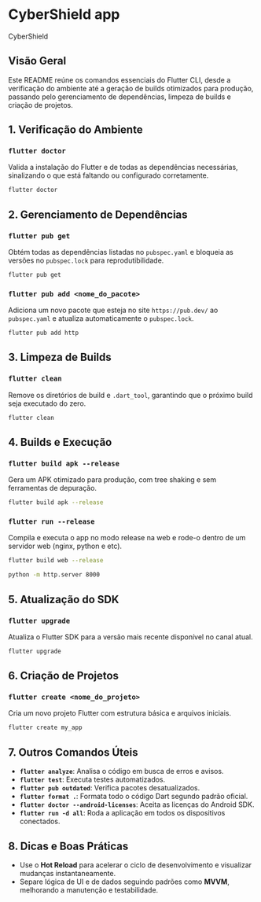 # CyberShield app

CyberShield

## Visão Geral

Este README reúne os comandos essenciais do Flutter CLI, desde a verificação do ambiente até a
geração de builds otimizados para produção, passando pelo gerenciamento de dependências, limpeza de
builds e criação de projetos.

## 1. Verificação do Ambiente

### `flutter doctor`

Valida a instalação do Flutter e de todas as dependências necessárias, sinalizando o que está
faltando ou configurado corretamente.

```bash
flutter doctor
````

## 2. Gerenciamento de Dependências

### `flutter pub get`

Obtém todas as dependências listadas no `pubspec.yaml` e bloqueia as versões no `pubspec.lock` para
reprodutibilidade.

```bash
flutter pub get
```

### `flutter pub add <nome_do_pacote>`

Adiciona um novo pacote que esteja no site `https://pub.dev/` ao `pubspec.yaml` e atualiza
automaticamente o `pubspec.lock`.

```bash
flutter pub add http
```

## 3. Limpeza de Builds

### `flutter clean`

Remove os diretórios de build e `.dart_tool`, garantindo que o próximo build seja executado do zero.

```bash
flutter clean
```

## 4. Builds e Execução

### `flutter build apk --release`

Gera um APK otimizado para produção, com tree shaking e sem ferramentas de depuração.

```bash
flutter build apk --release
```

### `flutter run --release`

Compila e executa o app no modo release na web e rode-o dentro de um servidor web (nginx, python e
etc).

```bash
flutter build web --release
```

```bash
python -m http.server 8000
```

## 5. Atualização do SDK

### `flutter upgrade`

Atualiza o Flutter SDK para a versão mais recente disponível no canal atual.

```bash
flutter upgrade
```

## 6. Criação de Projetos

### `flutter create <nome_do_projeto>`

Cria um novo projeto Flutter com estrutura básica e arquivos iniciais.

```bash
flutter create my_app
```

## 7. Outros Comandos Úteis

* **`flutter analyze`**: Analisa o código em busca de erros e avisos.
* **`flutter test`**: Executa testes automatizados.
* **`flutter pub outdated`**: Verifica pacotes desatualizados.
* **`flutter format .`**: Formata todo o código Dart segundo padrão oficial.
* **`flutter doctor --android-licenses`**: Aceita as licenças do Android SDK.
* **`flutter run -d all`**: Roda a aplicação em todos os dispositivos conectados.

## 8. Dicas e Boas Práticas

* Use o **Hot Reload** para acelerar o ciclo de desenvolvimento e visualizar mudanças
  instantaneamente.
* Separe lógica de UI e de dados seguindo padrões como **MVVM**, melhorando a manutenção e
  testabilidade.

```